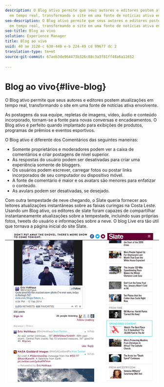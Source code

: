 ```yaml
---
description: O Blog ativo permite que seus autores e editores postem atualizações
  em tempo real, transformando o site em uma fonte de notícias ativa envolvente.
seo-description: O Blog ativo permite que seus autores e editores postem atualizações
  em tempo real, transformando o site em uma fonte de notícias ativa envolvente.
seo-title: Blog ao vivo
solution: Experience Manager
title: Blog ao vivo
uuid: 40 ae 3120-c 630-440 e-b 224-49 cd 99677 dc 2
translation-type: tm+mt
source-git-commit: 67aeb3de964473b326c88c3a3f81ff48a6a12652

---
```



# Blog ao vivo{#live-blog}

O Blog ativo permite que seus autores e editores postem atualizações em tempo real, transformando o site em uma fonte de notícias ativa envolvente.

As postagens da sua equipe, repletas de imagens, vídeo, áudio e conteúdo incorporado, tornam-se a fonte para novas conversas e encadeamentos. O Blog ativo é perfeito quando implantado para exibições de produtos, programas de prêmios e eventos esportivos.

O Blog ativo é diferente dos Comentários das seguintes maneiras:

* Somente proprietários e moderadores podem ver a caixa de comentários e criar postagens de nível superior.
* As respostas do usuário podem ser desativadas para criar uma experiência somente de bloggers.
* Os usuários podem escrever, carregar fotos ou postar links incorporados de seu computador ou dispositivo móvel.
* A fonte de comentário é maior e os avatars são menores para enfatizar o conteúdo.
* As avulars podem ser desativadas, se desejado.

Com outra tempestade de neve chegando, o Slate queria fornecer aos leitores atualizações instantâneas sobre as faixas curingas na Costa Leste. Usando um Blog ativo, os editores de slate foram capazes de compartilhar instantaneamente atualizações sobre a tempestade, incluindo suas próprias fotos, tweets do usuário e informações sobre a neve. O blog Live era tão útil que tornava a página inicial do site Slate.

![](assets/LiveBlogSlate_example.png)

